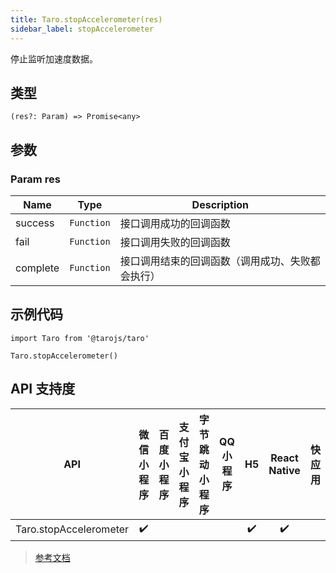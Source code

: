 ```yaml
---
title: Taro.stopAccelerometer(res)
sidebar_label: stopAccelerometer
---
```


停止监听加速度数据。

## 类型

```tsx
(res?: Param) => Promise<any>
```

## 参数

### Param res

| Name | Type | Description |
| --- | --- | --- |
| success | `Function` | 接口调用成功的回调函数 |
| fail | `Function` | 接口调用失败的回调函数 |
| complete | `Function` | 接口调用结束的回调函数（调用成功、失败都会执行） |

## 示例代码

```tsx
import Taro from '@tarojs/taro'

Taro.stopAccelerometer()
```

## API 支持度

| API | 微信小程序 | 百度小程序 | 支付宝小程序 | 字节跳动小程序 | QQ 小程序 | H5 | React Native | 快应用 |
| :---: | :---: | :---: | :---: | :---: | :---: | :---: | :---: | :---: |
| Taro.stopAccelerometer | ✔️ |  |  |  |  | ✔️ | ✔️ |  |

> [参考文档](https://developers.weixin.qq.com/miniprogram/dev/api/device/accelerometer/wx.stopAccelerometer.html)
